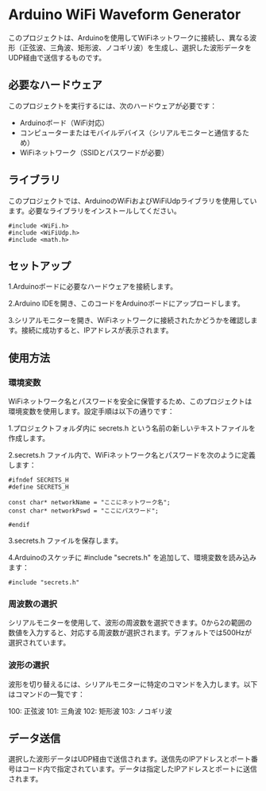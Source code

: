 # Arduino WiFi Waveform Generator

このプロジェクトは、Arduinoを使用してWiFiネットワークに接続し、異なる波形（正弦波、三角波、矩形波、ノコギリ波）を生成し、選択した波形データをUDP経由で送信するものです。

## 必要なハードウェア

このプロジェクトを実行するには、次のハードウェアが必要です：

- Arduinoボード（WiFi対応）
- コンピューターまたはモバイルデバイス（シリアルモニターと通信するため）
- WiFiネットワーク（SSIDとパスワードが必要）

## ライブラリ

このプロジェクトでは、ArduinoのWiFiおよびWiFiUdpライブラリを使用しています。必要なライブラリをインストールしてください。

```arduino
#include <WiFi.h>
#include <WiFiUdp.h>
#include <math.h>
```

## セットアップ
1.Arduinoボードに必要なハードウェアを接続します。

2.Arduino IDEを開き、このコードをArduinoボードにアップロードします。

3.シリアルモニターを開き、WiFiネットワークに接続されたかどうかを確認します。接続に成功すると、IPアドレスが表示されます。

## 使用方法
### 環境変数
WiFiネットワーク名とパスワードを安全に保管するため、このプロジェクトは環境変数を使用します。設定手順は以下の通りです：

1.プロジェクトフォルダ内に secrets.h という名前の新しいテキストファイルを作成します。

2.secrets.h ファイル内で、WiFiネットワーク名とパスワードを次のように定義します：

```
#ifndef SECRETS_H
#define SECRETS_H

const char* networkName = "ここにネットワーク名";
const char* networkPswd = "ここにパスワード";

#endif
```
3.secrets.h ファイルを保存します。

4.Arduinoのスケッチに #include "secrets.h" を追加して、環境変数を読み込みます：

```
#include "secrets.h"
```
### 周波数の選択
シリアルモニターを使用して、波形の周波数を選択できます。0から2の範囲の数値を入力すると、対応する周波数が選択されます。デフォルトでは500Hzが選択されています。

### 波形の選択
波形を切り替えるには、シリアルモニターに特定のコマンドを入力します。以下はコマンドの一覧です：

100: 正弦波
101: 三角波
102: 矩形波
103: ノコギリ波

## データ送信
選択した波形データはUDP経由で送信されます。送信先のIPアドレスとポート番号はコード内で指定されています。データは指定したIPアドレスとポートに送信されます。
